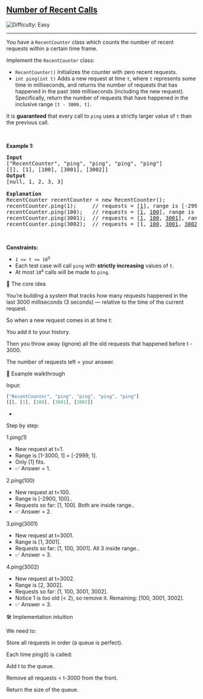 <h2><a href="https://leetcode.com/problems/number-of-recent-calls">Number of Recent Calls</a></h2> <img src='https://img.shields.io/badge/Difficulty-Easy-brightgreen' alt='Difficulty: Easy' /><hr><p>You have a <code>RecentCounter</code> class which counts the number of recent requests within a certain time frame.</p>

<p>Implement the <code>RecentCounter</code> class:</p>

<ul>
	<li><code>RecentCounter()</code> Initializes the counter with zero recent requests.</li>
	<li><code>int ping(int t)</code> Adds a new request at time <code>t</code>, where <code>t</code> represents some time in milliseconds, and returns the number of requests that has happened in the past <code>3000</code> milliseconds (including the new request). Specifically, return the number of requests that have happened in the inclusive range <code>[t - 3000, t]</code>.</li>
</ul>

<p>It is <strong>guaranteed</strong> that every call to <code>ping</code> uses a strictly larger value of <code>t</code> than the previous call.</p>

<p>&nbsp;</p>
<p><strong class="example">Example 1:</strong></p>

<pre>
<strong>Input</strong>
[&quot;RecentCounter&quot;, &quot;ping&quot;, &quot;ping&quot;, &quot;ping&quot;, &quot;ping&quot;]
[[], [1], [100], [3001], [3002]]
<strong>Output</strong>
[null, 1, 2, 3, 3]

<strong>Explanation</strong>
RecentCounter recentCounter = new RecentCounter();
recentCounter.ping(1);     // requests = [<u>1</u>], range is [-2999,1], return 1
recentCounter.ping(100);   // requests = [<u>1</u>, <u>100</u>], range is [-2900,100], return 2
recentCounter.ping(3001);  // requests = [<u>1</u>, <u>100</u>, <u>3001</u>], range is [1,3001], return 3
recentCounter.ping(3002);  // requests = [1, <u>100</u>, <u>3001</u>, <u>3002</u>], range is [2,3002], return 3
</pre>

<p>&nbsp;</p>
<p><strong>Constraints:</strong></p>

<ul>
	<li><code>1 &lt;= t &lt;= 10<sup>9</sup></code></li>
	<li>Each test case will call <code>ping</code> with <strong>strictly increasing</strong> values of <code>t</code>.</li>
	<li>At most <code>10<sup>4</sup></code> calls will be made to <code>ping</code>.</li>
</ul>

🔑 The core idea

You’re building a system that tracks how many requests happened in the last 3000 milliseconds (3 seconds) — relative to the time of the current request.

So when a new request comes in at time t:

You add it to your history.

Then you throw away (ignore) all the old requests that happened before t - 3000.

The number of requests left = your answer.

📝 Example walkthrough

Input:
```javascript
["RecentCounter", "ping", "ping", "ping", "ping"]
[[], [1], [100], [3001], [3002]]

```
<ul>
<li></li>
</ul>
Step by step:

1.ping(1)
<ul>
<li>New request at t=1.</li>
<li>Range is [1-3000, 1] = [-2999, 1].</li>
<li>Only [1] fits.</li>
<li>✅ Answer = 1.</li>
</ul>


2.ping(100)
<ul>
<li>New request at t=100.</li>
<li>Range is [-2900, 100]..</li>
<li>Requests so far: [1, 100]. Both are inside range..</li>
<li>✅ Answer = 2.</li>
</ul>


3.ping(3001)
<ul>
<li>New request at t=3001.</li>
<li>Range is [1, 3001].</li>
<li>Requests so far: [1, 100, 3001]. All 3 inside range..</li>
<li>✅ Answer = 3.</li>
</ul>


4.ping(3002)
<ul>
<li>New request at t=3002.</li>
<li>Range is [2, 3002].</li>
<li>Requests so far: [1, 100, 3001, 3002].</li>
	<li>Notice 1 is too old (< 2), so remove it. Remaining: [100, 3001, 3002].</li>
<li>✅ Answer = 3.</li>
</ul>



🛠️ Implementation intuition

We need to:

Store all requests in order (a queue is perfect).

Each time ping(t) is called:

Add t to the queue.

Remove all requests < t-3000 from the front.

Return the size of the queue.





